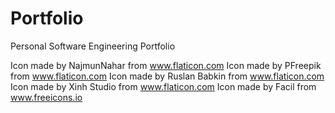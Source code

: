 # Portfolio
Personal Software Engineering Portfolio


Icon made by NajmunNahar from www.flaticon.com
Icon made by PFreepik from www.flaticon.com
Icon made by Ruslan Babkin from www.flaticon.com
Icon made by Xinh Studio from www.flaticon.com
Icon made by Facil from www.freeicons.io